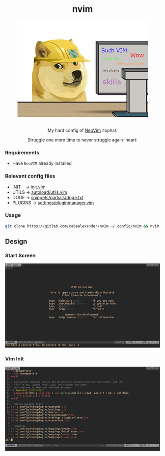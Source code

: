 <h1 align="center">nvim</h1>

<div align="center">
  <img src="./imgs/logo.png" />
</div>

<br>

<div align="center">
  <p>My hard config of <a href="https://neovim.io/">NeoVim</a> :tophat:</p>

  <p>Struggle one more time to never struggle again :heart:</p>
</div>

### Requirements

- Have `NeoVIM` already installed

### Relevant config files

- INIT &nbsp;&nbsp; -> [init.vim](/init.vim)
- UTILS	-> [autoload/utils.vim](/autoload/utils.vim)
- DOGE	-> [snippets/partials/doge.txt](/snippets/partials/doge.txt)
- PLUGINS -> [settings/pluginmanager.vim](/settings/pluginmanager.vim)

### Usage

```bash
git clone https://gitlab.com/cabaalexander/nvim ~/.config/nvim && nvim
```

## Design

### Start Screen

![Start Screen](./imgs/start-screen.png)

### Vim Init
![Vim Init](./imgs/vim-init.png)
